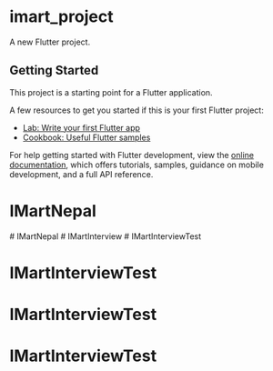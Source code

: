 # imart_project

A new Flutter project.

## Getting Started

This project is a starting point for a Flutter application.

A few resources to get you started if this is your first Flutter project:

- [Lab: Write your first Flutter app](https://docs.flutter.dev/get-started/codelab)
- [Cookbook: Useful Flutter samples](https://docs.flutter.dev/cookbook)

For help getting started with Flutter development, view the
[online documentation](https://docs.flutter.dev/), which offers tutorials,
samples, guidance on mobile development, and a full API reference.
# IMartNepal
#   I M a r t N e p a l  
 #   I M a r t I n t e r v i e w  
 # IMartInterviewTest
# IMartInterviewTest
# IMartInterviewTest
# IMartInterviewTest
